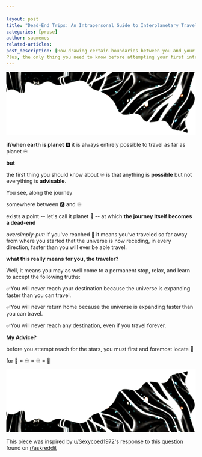 ```yaml
---

layout: post
title: "Dead-End Trips: An Intrapersonal Guide to Interplanetary Travel"
categories: [prose]
author: saqmemes
related-articles:
post_description: [How drawing certain boundaries between you and your higher self may reveal your true potential.
Plus, the only thing you need to know before attempting your first interstellar journey]
---
```



![space1](/assets/post_media/2021-3-21-dead-end-trips/deadendtop1.jpg "space1")

**if/when earth is planet** 🅰️ 
it is always entirely possible
to travel as far as planet ♾️

**but**

the first thing you should know about ♾️
is that anything is **possible** but not everything is **advisable**.


You see, along the journey

somewhere between 🅰️ and ♾️

exists a point -- let's call it planet 🦓 --
at which **the journey itself becomes a dead-end**


*oversimply-put:*
if you've reached 🦓
it means you’ve traveled so far away from where you started
that the universe is now receding, in every direction,
faster than you will ever be able travel.


**what this really means for you, the traveler?**

Well, it means you may as well come to a permanent stop, relax, and learn to accept the following truths:

✅You will never reach your destination because the universe is expanding faster than you can travel.

✅You will never return home because the universe is expanding faster than you can travel.

✅You will never reach any destination, even if you travel forever.



**My Advice?**

before you attempt reach for the stars, you must first and foremost locate 🦓 


for 🦓 = ♾️ = ♾️ = 🦓



![space2](/assets/post_media/2021-3-21-dead-end-trips/deadendbottom1.jpg "space2")





This piece was inspired by [u/Sexycoed1972](https://www.reddit.com/user/Sexycoed1972/)'s response to this [question](https://www.reddit.com/r/AskReddit/comments/k2c9rp/what_is_the_scariestcreepiest_theory_you_know/gdu778g/?utm_source=reddit&utm_medium=web2x&context=3) found on [r/askreddit](https://www.reddit.com/r/AskReddit/)
